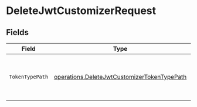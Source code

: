 # DeleteJwtCustomizerRequest


## Fields

| Field                                                                                                      | Type                                                                                                       | Required                                                                                                   | Description                                                                                                |
| ---------------------------------------------------------------------------------------------------------- | ---------------------------------------------------------------------------------------------------------- | ---------------------------------------------------------------------------------------------------------- | ---------------------------------------------------------------------------------------------------------- |
| `TokenTypePath`                                                                                            | [operations.DeleteJwtCustomizerTokenTypePath](../../models/operations/deletejwtcustomizertokentypepath.md) | :heavy_check_mark:                                                                                         | The token type path to delete the JWT customizer for.                                                      |